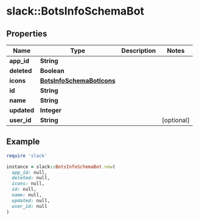# slack::BotsInfoSchemaBot

## Properties

| Name | Type | Description | Notes |
| ---- | ---- | ----------- | ----- |
| **app_id** | **String** |  |  |
| **deleted** | **Boolean** |  |  |
| **icons** | [**BotsInfoSchemaBotIcons**](BotsInfoSchemaBotIcons.md) |  |  |
| **id** | **String** |  |  |
| **name** | **String** |  |  |
| **updated** | **Integer** |  |  |
| **user_id** | **String** |  | [optional] |

## Example

```ruby
require 'slack'

instance = slack::BotsInfoSchemaBot.new(
  app_id: null,
  deleted: null,
  icons: null,
  id: null,
  name: null,
  updated: null,
  user_id: null
)
```

